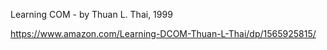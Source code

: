 Learning COM - by Thuan L. Thai, 1999

https://www.amazon.com/Learning-DCOM-Thuan-L-Thai/dp/1565925815/
